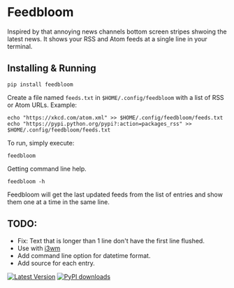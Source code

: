 # Feedbloom

Inspired by that annoying news channels bottom screen stripes shwoing the latest news.
It shows your RSS and Atom feeds at a single line in your terminal.

## Installing & Running

```
pip install feedbloom

```

Create a file named `feeds.txt` in `$HOME/.config/feedbloom` with a list of RSS or Atom URLs. Example:

```
echo "https://xkcd.com/atom.xml" >> $HOME/.config/feedbloom/feeds.txt
echo "https://pypi.python.org/pypi?:action=packages_rss" >> $HOME/.config/feedbloom/feeds.txt
```

To run, simply execute:
```
feedbloom
```

Getting command line help.
```
feedbloom -h
```

Feedbloom will get the last updated feeds from the list of entries and show them one at a time in the same line.


## TODO:
- Fix: Text that is longer than 1 line don't have the first line flushed.
- Use with [i3wm](https://i3wm.org/)
- Add command line option for datetime format.
- Add source for each entry.


[![Latest Version](https://img.shields.io/pypi/v/feedbloom.svg)](https://pypi.python.org/pypi/feedbloom/)
[![PyPI downloads](https://img.shields.io/pypi/dm/feedbloom.svg)](https://pypi.python.org/pypi/feedbloom/)
